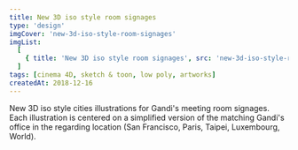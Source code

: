 ```yaml
---
title: New 3D iso style room signages
type: 'design'
imgCover: 'new-3d-iso-style-room-signages'
imgList:
  [
    { title: 'New 3D iso style room signages', src: 'new-3d-iso-style-room-signages_1' },
  ]
tags: [cinema 4D, sketch & toon, low poly, artworks]
createdAt: 2018-12-16
---
```


New 3D iso style cities illustrations for Gandi's meeting room signages. Each illustration is centered on a simplified version of the matching Gandi's office in the regarding location (San Francisco, Paris, Taipei, Luxembourg, World).
<!--more-->